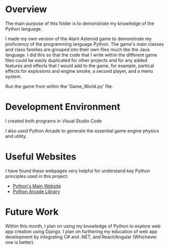 # Overview

The main purpose of this folder is to demonstrate my knowledge of the Python language.

I made my own version of the Atarii Asteroid game to demonstrate my proficiency of the programming language Python. The game's main classes and class families are grouped into their own files much like the Java language. I did this so that the code that I write within the different game files could be easily duplicated for other projects and for any added features and effects that I would add to the game, for example, partical effects for explosions and engine smoke, a second player, and a menu system.

Run the game from within the 'Game_World.py' file.

# Development Environment

I created both programs in Visual Studio Code

I also used Python Arcade to generate the essential game engine physics and utility.

# Useful Websites

I have found these webpages very helpful for understand key Python principles used in this project:

* [Python's Main Website](https://www.python.org/)
* [Python Arcade Library](https://arcade.academy/index.html)

# Future Work

Within this month, I plan on using my knowledge of Python to explore web app creation using Django. I plan on furthering my education of web app development by integrating C# and .NET, and React/Angular (Whichever one is better).
